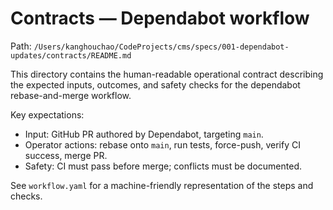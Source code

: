 # Contracts — Dependabot workflow

Path: `/Users/kanghouchao/CodeProjects/cms/specs/001-dependabot-updates/contracts/README.md`

This directory contains the human-readable operational contract describing the expected inputs, outcomes, and safety checks for the dependabot rebase-and-merge workflow.

Key expectations:
- Input: GitHub PR authored by Dependabot, targeting `main`.
- Operator actions: rebase onto `main`, run tests, force-push, verify CI success, merge PR.
- Safety: CI must pass before merge; conflicts must be documented.

See `workflow.yaml` for a machine-friendly representation of the steps and checks.
